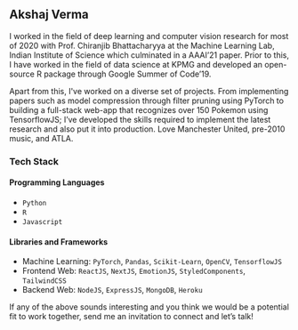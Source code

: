 ## Akshaj Verma

I worked in the field of deep learning and computer vision research for most of 2020 with Prof. Chiranjib Bhattacharyya at the Machine Learning Lab, Indian Institute of Science which culminated in a AAAI’21 paper. Prior to this, I have worked in the field of data science at KPMG and developed an open-source R package through Google Summer of Code’19.

Apart from this, I've worked on a diverse set of projects. From implementing papers such as model compression through filter pruning using PyTorch to building a full-stack web-app that recognizes over 150 Pokemon using TensorflowJS; I’ve developed the skills required to implement the latest research and also put it into production. Love Manchester United, pre-2010 music, and ATLA.

### Tech Stack

#### Programming Languages
- `Python`
- `R`
- `Javascript`

#### Libraries and Frameworks
- Machine Learning: `PyTorch`, `Pandas`, `Scikit-Learn`, `OpenCV`, `TensorflowJS`
- Frontend Web: `ReactJS`, `NextJS`, `EmotionJS`, `StyledComponents`, `TailwindCSS`
- Backend Web: `NodeJS`, `ExpressJS`, `MongoDB`, `Heroku`

 
If any of the above sounds interesting and you think we would be a potential fit to work together, send me an invitation to connect and let’s talk!
